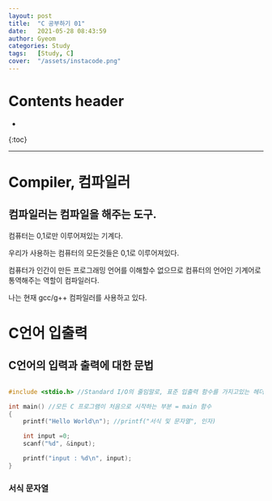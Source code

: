 ```yaml
---
layout: post
title:  "C 공부하기 01"
date:   2021-05-28 08:43:59
author: Gyeom
categories: Study
tags:	[Study, C]
cover:  "/assets/instacode.png"
---
```

# Contents header
- 
{:toc}

<!-- <h1>
C Study 첫날
<h2> -->
<hr>

# Compiler, 컴파일러
## 컴파일러는 컴파일을 해주는 도구.

컴퓨터는 0,1로만 이루어져있는 기계다. 

우리가 사용하는 컴퓨터의 모든것들은 0,1로 이루어져있다. 

컴퓨터가 인간이 만든 프로그래밍 언어를 이해할수 없으므로 컴퓨터의 언어인 기계어로 통역해주는 역할이 컴파일러다. 

나는 현재 gcc/g++ 컴파일러를 사용하고 있다. 

# C언어 입출력

## C언어의 입력과 출력에 대한 문법

``` cpp 

#include <stdio.h> //Standard I/O의 줄임말로, 표준 입출력 함수를 가지고있는 헤더파일

int main() //모든 C 프로그램이 처음으로 시작하는 부분 = main 함수
{ 
    printf("Hello World\n"); //printf("서식 및 문자열", 인자)

    int input =0;
    scanf("%d", &input);

    printf("input : %d\n", input);
} 

```

### 서식 문자열
